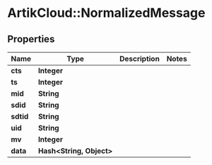 # ArtikCloud::NormalizedMessage

## Properties
Name | Type | Description | Notes
------------ | ------------- | ------------- | -------------
**cts** | **Integer** |  | 
**ts** | **Integer** |  | 
**mid** | **String** |  | 
**sdid** | **String** |  | 
**sdtid** | **String** |  | 
**uid** | **String** |  | 
**mv** | **Integer** |  | 
**data** | **Hash&lt;String, Object&gt;** |  | 


